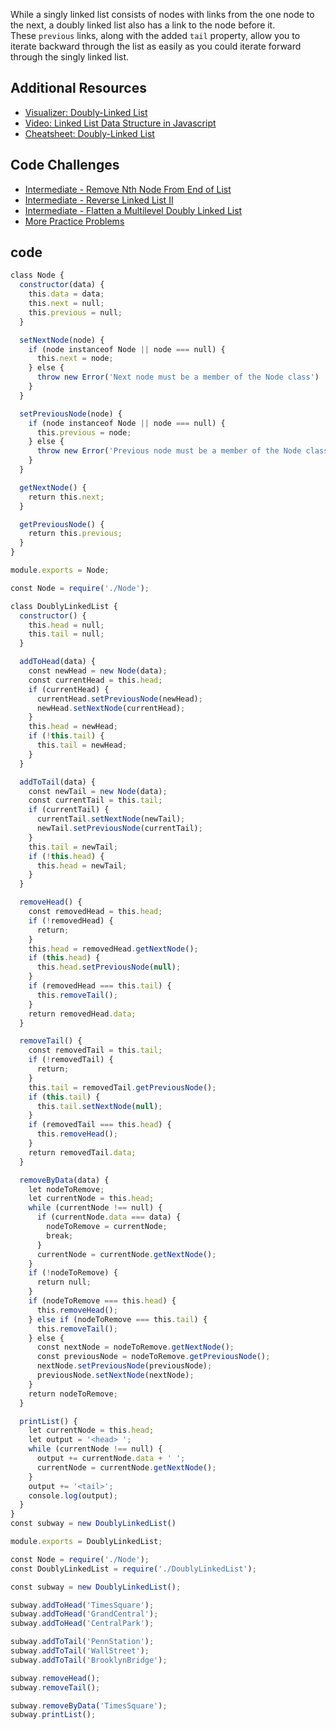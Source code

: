 While a singly linked list consists of nodes with links from the one node to the next, a doubly linked list also has a link to the node before it. These `previous` links, along with the added `tail` property, allow you to iterate backward through the list as easily as you could iterate forward through the singly linked list.

## Additional Resources

-   [Visualizer: Doubly-Linked List](https://visualgo.net/en/list?slide=6)
-   [Video: Linked List Data Structure in Javascript](https://www.youtube.com/watch?v=ChWWEncl76Y)
-   [Cheatsheet: Doubly-Linked List](https://github.com/trekhleb/javascript-algorithms/tree/master/src/data-structures/doubly-linked-list)

## Code Challenges

-   [Intermediate - Remove Nth Node From End of List](https://leetcode.com/problems/remove-nth-node-from-end-of-list/)
-   [Intermediate - Reverse Linked List II](https://leetcode.com/problems/reverse-linked-list-ii/)
-   [Intermediate - Flatten a Multilevel Doubly Linked List](https://leetcode.com/problems/flatten-a-multilevel-doubly-linked-list/)
-   [More Practice Problems](https://leetcode.com/problemset/all/?search=linked%20list)

## code

```js
class Node {
  constructor(data) {
    this.data = data;
    this.next = null;
    this.previous = null;
  }

  setNextNode(node) {
    if (node instanceof Node || node === null) {
      this.next = node;
    } else {
      throw new Error('Next node must be a member of the Node class')
    }
  }

  setPreviousNode(node) {
    if (node instanceof Node || node === null) {
      this.previous = node;
    } else {
      throw new Error('Previous node must be a member of the Node class')
    }
  }

  getNextNode() {
    return this.next;
  }

  getPreviousNode() {
    return this.previous;
  }
}

module.exports = Node;
```

```js
const Node = require('./Node');

class DoublyLinkedList {
  constructor() {
    this.head = null;
    this.tail = null;
  }

  addToHead(data) {
    const newHead = new Node(data);
    const currentHead = this.head; 
    if (currentHead) {
      currentHead.setPreviousNode(newHead);
      newHead.setNextNode(currentHead);
    }
    this.head = newHead;
    if (!this.tail) {
      this.tail = newHead;
    }
  }

  addToTail(data) {
    const newTail = new Node(data);
    const currentTail = this.tail;
    if (currentTail) {
      currentTail.setNextNode(newTail);
      newTail.setPreviousNode(currentTail);
    }
    this.tail = newTail;
    if (!this.head) {
      this.head = newTail;
    }
  }

  removeHead() {
    const removedHead = this.head;
    if (!removedHead) {
      return;
    }
    this.head = removedHead.getNextNode();
    if (this.head) {
      this.head.setPreviousNode(null);
    }
    if (removedHead === this.tail) {
      this.removeTail();
    }
    return removedHead.data;
  }

  removeTail() {
    const removedTail = this.tail;
    if (!removedTail) {
      return;
    }
    this.tail = removedTail.getPreviousNode();
    if (this.tail) {
      this.tail.setNextNode(null);
    }
    if (removedTail === this.head) {
      this.removeHead();
    }
    return removedTail.data;
  }

  removeByData(data) {
    let nodeToRemove;
    let currentNode = this.head;
    while (currentNode !== null) {
      if (currentNode.data === data) {
        nodeToRemove = currentNode;
        break;
      }
      currentNode = currentNode.getNextNode();
    }
    if (!nodeToRemove) {
      return null;
    }
    if (nodeToRemove === this.head) {
      this.removeHead();
    } else if (nodeToRemove === this.tail) {
      this.removeTail();
    } else {
      const nextNode = nodeToRemove.getNextNode();
      const previousNode = nodeToRemove.getPreviousNode();
      nextNode.setPreviousNode(previousNode);
      previousNode.setNextNode(nextNode);
    }
    return nodeToRemove;
  }

  printList() {
    let currentNode = this.head;
    let output = '<head> ';
    while (currentNode !== null) {
      output += currentNode.data + ' ';
      currentNode = currentNode.getNextNode();
    }
    output += '<tail>';
    console.log(output);
  }
}
const subway = new DoublyLinkedList()

module.exports = DoublyLinkedList;
```

```js
const Node = require('./Node');
const DoublyLinkedList = require('./DoublyLinkedList');

const subway = new DoublyLinkedList();

subway.addToHead('TimesSquare');
subway.addToHead('GrandCentral');
subway.addToHead('CentralPark');

subway.addToTail('PennStation');
subway.addToTail('WallStreet');
subway.addToTail('BrooklynBridge');

subway.removeHead();
subway.removeTail();

subway.removeByData('TimesSquare');
subway.printList();
```